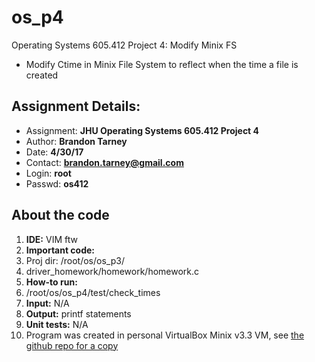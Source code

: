 # os_p4
Operating Systems 605.412 Project 4: Modify Minix FS
- Modify Ctime in Minix File System to reflect when the time a file is created

## Assignment Details:
- Assignment: **JHU Operating Systems 605.412 Project 4**
- Author: **Brandon Tarney**
- Date: **4/30/17**
- Contact: **brandon.tarney@gmail.com**
- Login: **root**
- Passwd: **os412**


## About the code
1. **IDE:** VIM ftw
1. **Important code:** 
 1. Proj dir: /root/os/os_p3/
 1. driver_homework/homework/homework.c
1. **How-to run:**
 1. /root/os/os_p4/test/check_times <TestFileName>
1. **Input:** N/A
1. **Output:** printf statements
1. **Unit tests:** N/A
1. Program was created in personal VirtualBox Minix v3.3 VM, see [the github repo for a copy](https://github.com/1amBulletproof/OS_P4)


